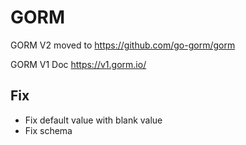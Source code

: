 # GORM

GORM V2 moved to https://github.com/go-gorm/gorm

GORM V1 Doc https://v1.gorm.io/

## Fix
* Fix default value with blank value
* Fix schema
